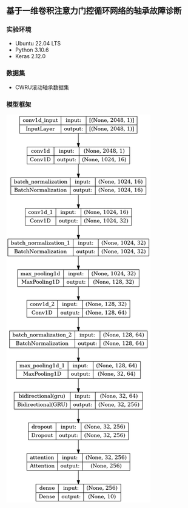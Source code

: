 ## 基于一维卷积注意力门控循环网络的轴承故障诊断
### 实验环境
+ Ubuntu 22.04 LTS
+ Python 3.10.6
+ Keras 2.12.0
### 数据集
+ CWRU滚动轴承数据集
### 模型框架
![模型框图](mynn.png)